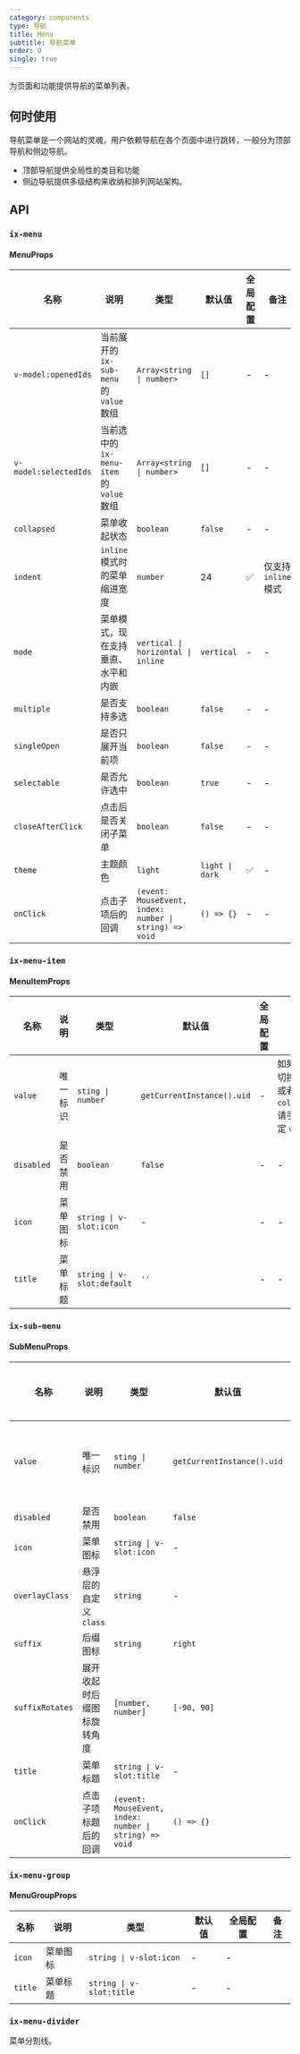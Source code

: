 ```yaml
---
category: components
type: 导航
title: Menu
subtitle: 导航菜单
order: 0
single: true
---
```


为页面和功能提供导航的菜单列表。

## 何时使用

导航菜单是一个网站的灵魂，用户依赖导航在各个页面中进行跳转，一般分为顶部导航和侧边导航。

- 顶部导航提供全局性的类目和功能
- 侧边导航提供多级结构来收纳和排列网站架构。

## API

### `ix-menu`

#### MenuProps

| 名称 | 说明 | 类型  | 默认值 | 全局配置 | 备注 |
| --- | --- | --- | --- | --- | --- |
| `v-model:openedIds` | 当前展开的 `ix-sub-menu` 的 `value` 数组 | `Array<string \| number>` | `[]` | - | - |
| `v-model:selectedIds` | 当前选中的 `ix-menu-item` 的 `value` 数组 | `Array<string \| number>` | `[]` | - | - |
| `collapsed` | 菜单收起状态 | `boolean` | `false` | - | - |
| `indent` | `inline` 模式时的菜单缩进宽度 | `number` | 24 | ✅ | 仅支持 `inline` 模式 |
| `mode` | 菜单模式，现在支持垂直、水平和内嵌 | `vertical \| horizontal \| inline` | `vertical` | - | - |
| `multiple` | 是否支持多选 | `boolean` | `false` | - | - |
| `singleOpen` | 是否只展开当前项 | `boolean` | `false` | - | - |
| `selectable` | 是否允许选中 | `boolean` | `true` | - | - |
| `closeAfterClick` | 点击后是否关闭子菜单 | `boolean` | `false` | - | - |
| `theme` | 主题颜色 | `light` | `light \| dark` | ✅ | - |
| `onClick` | 点击子项后的回调 | `(event: MouseEvent, index: number \| string) => void` | `() => {}` | - | - |

### `ix-menu-item`

#### MenuItemProps

| 名称 | 说明 | 类型  | 默认值 | 全局配置 | 备注 |
| --- | --- | --- | --- | --- | --- |
| `value` | 唯一标识 | `sting \| number` | `getCurrentInstance().uid` | - | 如果需要切换 `mode` 或者 `collapsed`, 请手动指定 `value` |
| `disabled` | 是否禁用 | `boolean` | `false` | - | - | - |
| `icon` | 菜单图标| `string \| v-slot:icon` | - | - | - |
| `title` | 菜单标题 | `string \| v-slot:default`  | `''` | - | - |

### `ix-sub-menu`

#### SubMenuProps

| 名称 | 说明 | 类型  | 默认值 | 全局配置 | 备注 |
| --- | --- | --- | --- | --- | --- |
| `value` | 唯一标识 | `sting \| number` | `getCurrentInstance().uid` | - | 如果需要切换 `mode` 或者 `collapsed`, 请手动指定 `value` |
| `disabled` | 是否禁用 | `boolean` | `false` | - | - |
| `icon` | 菜单图标| `string \| v-slot:icon` | - | - | - |
| `overlayClass` | 悬浮层的自定义 `class` | `string` | - | - | - |
| `suffix` | 后缀图标 | `string` | `right` | ✅ | - |
| `suffixRotates` | 展开收起时后缀图标旋转角度 | `[number, number]` | `[-90, 90]` | ✅ | 仅 `inline` 模式下生效 |
| `title` | 菜单标题 | `string \| v-slot:title`  | - | - |
| `onClick` | 点击子项标题后的回调 | `(event: MouseEvent, index: number \| string) => void` | `() => {}` | - | - |

### `ix-menu-group`

#### MenuGroupProps

| 名称 | 说明 | 类型  | 默认值 | 全局配置 | 备注 |
| --- | --- | --- | --- | --- | --- |
| `icon` | 菜单图标| `string \| v-slot:icon` | - | - |
| `title` | 菜单标题 | `string \| v-slot:title`  | - | - |

### `ix-menu-divider`

菜单分割线。
